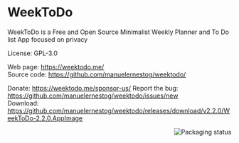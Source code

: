 # WeekToDo


WeekToDo is a Free and Open Source Minimalist Weekly Planner and To Do list App focused on privacy

License: GPL-3.0

Web page: https://weektodo.me/  
Source code: https://github.com/manuelernestog/weektodo/

Donate: https://weektodo.me/sponsor-us/
Report the bug: https://github.com/manuelernestog/weektodo/issues/new  
Download: https://github.com/manuelernestog/weektodo/releases/download/v2.2.0/WeekToDo-2.2.0.AppImage

<a href="https://repology.org/project/weektodo/versions">
    <img src="https://repology.org/badge/vertical-allrepos/weektodo.svg" alt="Packaging status" align="right">
</a>